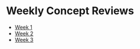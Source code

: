 # Weekly Concept Reviews

* [Week 1](https://docs.google.com/document/d/10DRknH5HBH-4czzO6J3Ra9Tt-UnSnZ2PO8BZCeJ5f3A/edit?usp=sharing)
* [Week 2](https://docs.google.com/document/d/1gZDqrLWruYQlxxg0kzmfT0cHuKUve-QeEZlA6ZCD4ZY/edit?usp=sharing)
* [Week 3](https://docs.google.com/document/d/1aChVo6h_DeDisTEz1bXexB_-wo7C6rKqFiq3AQlnim0/edit?usp=sharing)